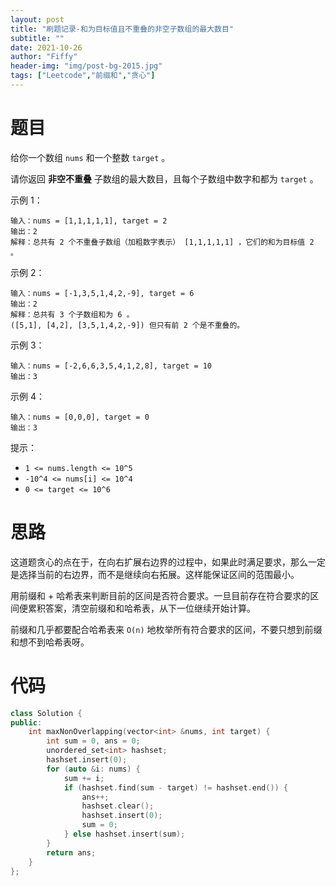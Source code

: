 ```yaml
---
layout: post
title: "刷题记录-和为目标值且不重叠的非空子数组的最大数目"
subtitle: ""
date: 2021-10-26
author: "Fiffy"
header-img: "img/post-bg-2015.jpg"
tags: ["Leetcode","前缀和","贪心"]
---
```


# 题目

给你一个数组 `nums` 和一个整数 `target` 。

请你返回 **非空不重叠** 子数组的最大数目，且每个子数组中数字和都为 `target` 。

示例 1：

```
输入：nums = [1,1,1,1,1], target = 2
输出：2
解释：总共有 2 个不重叠子数组（加粗数字表示） [1,1,1,1,1] ，它们的和为目标值 2 。
```

示例 2：

```
输入：nums = [-1,3,5,1,4,2,-9], target = 6
输出：2
解释：总共有 3 个子数组和为 6 。
([5,1], [4,2], [3,5,1,4,2,-9]) 但只有前 2 个是不重叠的。
```

示例 3：

```
输入：nums = [-2,6,6,3,5,4,1,2,8], target = 10
输出：3
```

示例 4：

```
输入：nums = [0,0,0], target = 0
输出：3
```


提示：

- `1 <= nums.length <= 10^5`
- `-10^4 <= nums[i] <= 10^4`
- `0 <= target <= 10^6`

# 思路

这道题贪心的点在于，在向右扩展右边界的过程中，如果此时满足要求，那么一定是选择当前的右边界，而不是继续向右拓展。这样能保证区间的范围最小。

用前缀和 + 哈希表来判断目前的区间是否符合要求。一旦目前存在符合要求的区间便累积答案，清空前缀和和哈希表，从下一位继续开始计算。

前缀和几乎都要配合哈希表来  `O(n)` 地枚举所有符合要求的区间，不要只想到前缀和想不到哈希表呀。

# 代码

```c++
class Solution {
public:
    int maxNonOverlapping(vector<int> &nums, int target) {
        int sum = 0, ans = 0;
        unordered_set<int> hashset;
        hashset.insert(0);
        for (auto &i: nums) {
            sum += i;
            if (hashset.find(sum - target) != hashset.end()) {
                ans++;
                hashset.clear();
                hashset.insert(0);
                sum = 0;
            } else hashset.insert(sum);
        }
        return ans;
    }
};
```

